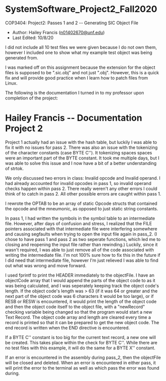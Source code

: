 # SystemSoftware_Project2_Fall2020
COP3404: Project2: Passes 1 and 2 -- Generating SIC Object File
 * Author: Hailey Francis (n01402670@unf.edu)
 * Last Edited: 10/8/20
 
I did not include all 10 test files we were given because I do not own them, however I included one to show
what my example test object was being generated from.

I was marked off on this assignment because the extension for the object files is supposed to be ".sic.obj"
and not just ".obj". However, this is a quick fix and will provide good practice when I learn how to patch
files from Linux.

The following is the documentation I turned in to my professor upon completion of the project:

# Hailey Francis -- Documentation Project 2 

Project 1 actually had an issue with the hash table, but luckily I was able to fix it with no issues for pass 2.
There was also an issue with the tokenizing of the character constants (case BYTE C''). It tokenizing spaces spaces
were an important part of the BYTE constant. It took me multiple days, but I was able to solve this issue and I now
have a bit of a better understanding of strtok.

We only discussed two errors in class: Invalid opcode and Invalid operand. I had already accounted for invalid opcodes
in pass 1, so invalid operand checks happen within pass 2. There really weren't any other errors I could think of to
catch in pass 2. All other possible errors are caught within pass 1.

I rewrote the OPTAB to be an array of static Opcode structs that contained the opcode and the mneumonic, as opposed
to just static string constants.

In pass 1, I had written the symbols in the symbol table to an intermediate file. However, after days of confusion and
stress, I realized that the FILE pointers associated with that intermediate file were interfering somewhere and causing
segfaults when trying to open the input file again in pass_2. (I chose to have pass 1 and pass 2 as two seperate functions, 
which led me to closing and reopening the input file rather than rewinding.) Luckily, since it wasn't required, I was able to 
just remove all of the code associated with writing the intermediate file. I'm not 100% sure how to fix this in the future if 
I did need that intermediate file, however I'm just relieved I was able to find out what was wrong and move forward. 

I used fprintf to print the HEADER immediately to the objectFile. I have an objectCode array that I would append the parts of 
the object code to as it was being calculated, and I was seperately keeping track the object code's length. If the object code's 
length was > 63 (if it was 64 or greater and the next part of the object code was 6 characters it would be too large), or if RESB 
or RESW is encountered, it would print the length of the object code and then the object code itself to the object file, with a 
"newRecord" checking variable being changed so that the program would start a new Text Record. The object code array and length are 
cleared every time a record is printed so that it can be prepared to get the new object code. The end record is written when the END 
directive is encountered.

If a BYTE C'' constant is too big for the current text record, a new one will be created. This takes place within the check for 
BYTE C''. While there are no test files with this example, it will do the same for a BYTE X'' constant.

If an error is encountered in the assembly during pass_2, then the objectFile will be closed and deleted. When an error is encountered
in either pass, it will print the error to the terminal as well as which pass the error was found during.
